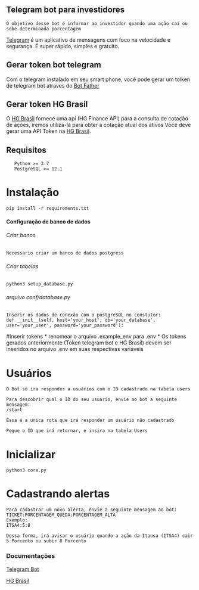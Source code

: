 ## Telegram bot para investidores
    O objetivo desse bot é informar ao investidor quando uma ação cai ou sobe determinada porcentagem

[Telegram](https://telegram.org) é um aplicativo de mensagens com foco na velocidade e segurança. É super rápido, simples e gratuito.

## Gerar token bot telegram

Com o telegram instalado em seu smart phone, você pode gerar um tolken de telegram bot atraves do [Bot Father](https://telegram.me/BotFather)

## Gerar token HG Brasil
O [HG Brasil](https://hgbrasil.com/status/finance) fornece uma api (HG Finance API) para a consulta de cotação de ações, iremos utiliza-lá para obter a cotação atual dos ativos 
Você deve gerar uma API Token na [HG Brasil](https://hgbrasil.com/status/finance).

## Requisitos
       Python >= 3.7
       PostgreSQL >= 12.1
       
# Instalação

    pip install -r requirements.txt
    
#### Configuração de banco de dados

###### Criar banco

    Necessario criar um banco de dados postgress
###### Criar tabelas

    python3 setup_database.py
###### arquivo conf/database.py
    Inserir os dados de conexão com o postgreSQL no constutor:
    def __init__(self, host='your_host', db='your_database', user='your_user', password='your_password'):
    
    
#Inserir tokens
    * renomear o arquivo .example_env para .env
    * Os tokens gerados anteriormente (Token telegram bot e HG Brasil) devem ser inseridos no arquivo .env em suas respectivas variaveis

# Usuários
    O Bot só ira responder a usuários com o ID cadastrado na tabela users
    
    Para descobrir qual o ID do seu usuario, envie ao bot a seguinte mensagem:
    /start
    
    Essa é a unica rota que irá responder um usuário não cadastrado
    
    Pegue o ID que irá retornar, e insira na tabela Users

# Inicializar
    python3 core.py
    
# Cadastrando alertas
    Para cadastrar um novo alerta, envie a seguinte mensagem ao bot:
    TICKET:PORCENTAGEM_QUEDA:PORCENTAGEM_ALTA
    Exemplo:
    ITSA4:5:8
    
    Dessa forma, irá avisar o usuário quando a ação da Itausa (ITSA4) cair 5 Porcento ou subir 8 Porcento

### Documentações
[Telegram Bot](https://core.telegram.org/bots/api)

[HG Brasil](https://console.hgbrasil.com/documentation/finance)
    

